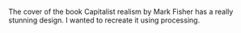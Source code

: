 The cover of the book Capitalist realism by Mark Fisher has a really stunning design. I wanted to recreate it using processing. 
